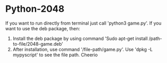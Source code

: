 # Python-2048
If you want to run directly from terminal just call 'python3 game.py'.
If you want to use the deb package, then:
  1. Install the deb package by using command 'Sudo apt-get install /path-to-file/2048-game.deb'
  2. After installation, use command '/file-path/game.py'. Use 'dpkg -L mypyscript' to see the file path.
Cheerio
